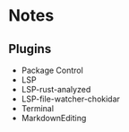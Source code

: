 # Notes

## Plugins
- Package Control
- LSP
- LSP-rust-analyzed
- LSP-file-watcher-chokidar
- Terminal
- MarkdownEditing